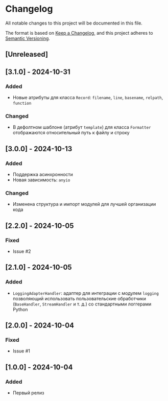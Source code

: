 # Changelog

All notable changes to this project will be documented in this file.

The format is based on [Keep a Changelog](https://keepachangelog.com/en/1.0.0/),
and this project adheres to [Semantic Versioning](https://semver.org/spec/v2.0.0.html).

## [Unreleased]

## [3.1.0] - 2024-10-31

### Added

- Новые атрибуты для класса `Record`: `filename`, `line`, `basename`, `relpath`, `function`

### Changed

- В дефолтном шаблоне (атрибут `template`) для класса `Formatter` отображаются относительный путь к файлу и строку

## [3.0.0] - 2024-10-13

### Added

- Поддержка асинхронности
- Новая зависимость: `anyio`

### Changed

- Изменена структура и импорт модулей для лучшей организации кода

## [2.2.0] - 2024-10-05

### Fixed

- Issue #2

## [2.1.0] - 2024-10-05

### Added

- `LoggingAdapterHandler`: адаптер для интеграции с модулем `logging` позволяющий использовать пользовательские обработчики (`BaseHandler`, `StreamHandler` и т. д.) со стандартными логгерами Python

## [2.0.0] - 2024-10-04

### Fixed

- Issue #1

## [1.0.0] - 2024-10-04

### Added

- Первый релиз
